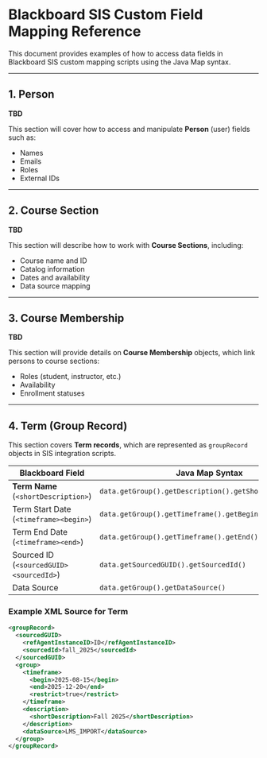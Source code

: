 # Blackboard SIS Custom Field Mapping Reference

This document provides examples of how to access data fields in Blackboard SIS custom mapping scripts using the Java Map syntax.

---

## 1. Person
**TBD**

This section will cover how to access and manipulate **Person** (user) fields such as:
- Names
- Emails
- Roles
- External IDs

---

## 2. Course Section
**TBD**

This section will describe how to work with **Course Sections**, including:
- Course name and ID
- Catalog information
- Dates and availability
- Data source mapping

---

## 3. Course Membership
**TBD**

This section will provide details on **Course Membership** objects, which link persons to course sections:
- Roles (student, instructor, etc.)
- Availability
- Enrollment statuses

---

## 4. Term (Group Record)

This section covers **Term records**, which are represented as `groupRecord` objects in SIS integration scripts.

| Blackboard Field                        | Java Map Syntax                                          |
| --------------------------------------- | -------------------------------------------------------- |
| **Term Name** (`<shortDescription>`)    | `data.getGroup().getDescription().getShortDescription()` |
| Term Start Date (`<timeframe><begin>`)  | `data.getGroup().getTimeframe().getBegin()`              |
| Term End Date (`<timeframe><end>`)      | `data.getGroup().getTimeframe().getEnd()`                |
| Sourced ID (`<sourcedGUID><sourcedId>`) | `data.getSourcedGUID().getSourcedId()`                   |
| Data Source                             | `data.getGroup().getDataSource()`                        |

### Example XML Source for Term

```xml
<groupRecord>
  <sourcedGUID>
    <refAgentInstanceID>ID</refAgentInstanceID>
    <sourcedId>fall_2025</sourcedId>
  </sourcedGUID>
  <group>
    <timeframe>
      <begin>2025-08-15</begin>
      <end>2025-12-20</end>
      <restrict>true</restrict>
    </timeframe>
    <description>
      <shortDescription>Fall 2025</shortDescription>
    </description>
    <dataSource>LMS_IMPORT</dataSource>
  </group>
</groupRecord>
